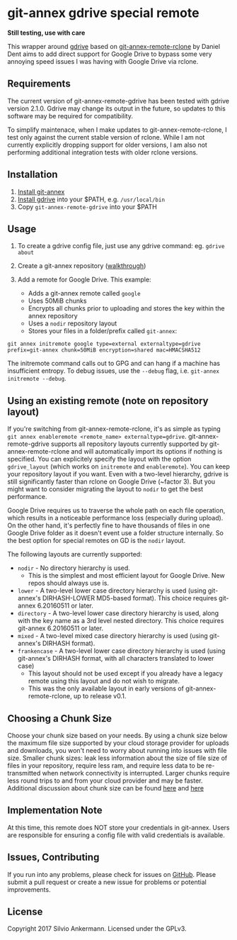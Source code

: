 # git-annex gdrive special remote

__Still testing, use with care__

This wrapper around [gdrive](https://github.com/prasmussen/gdrive) based on [git-annex-remote-rclone](https://github.com/DanielDent/git-annex-remote-rclone) by Daniel Dent aims to add direct support for Google Drive to bypass some very annoying speed issues I was having with Google Drive via rclone.

## Requirements
The current version of git-annex-remote-gdrive has been tested with gdrive version 2.1.0. Gdrive may change its output in the future, so updates to this software may be required for compatibility.

To simplify maintenace, when I make updates to git-annex-remote-rclone, I test only against the current stable
version of rclone. While I am not currently explicitly dropping support for older versions, I am also not
performing additional integration tests with older rclone versions.

## Installation

   1. [Install git-annex](https://git-annex.branchable.com/install/)
   2. [Install gdrive](https://github.com/prasmussen/gdrive) into your $PATH, e.g. `/usr/local/bin`
   3. Copy `git-annex-remote-gdrive` into your $PATH

## Usage

1. To create a gdrive config file, just use any gdrive command: eg. `gdrive about`
2. Create a git-annex repository ([walkthrough](https://git-annex.branchable.com/walkthrough/))
3. Add a remote for Google Drive. This example:

   * Adds a git-annex remote called `google`
   * Uses 50MiB chunks
   * Encrypts all chunks prior to uploading and stores the key within the annex repository
   * Uses a `nodir` repository layout
   * Stores your files in a folder/prefix called `git-annex`:

```
git annex initremote google type=external externaltype=gdrive prefix=git-annex chunk=50MiB encryption=shared mac=HMACSHA512
```
The initremote command calls out to GPG and can hang if a machine has insufficient entropy. To debug issues, use the `--debug` flag, i.e. `git-annex initremote --debug`.

## Using an existing remote (note on repository layout)

If you're switching from git-annex-remote-rclone, it's as simple as typing `git annex enableremote <remote_name> externaltype=gdrive`. git-annex-remote-gdrive supports all repository layouts currently supported by git-annex-remote-rclone and will automatically import its options if nothing is specified. You can explicitely specify the layout with the option `gdrive_layout` (which works on `initremote` and `enableremote`). You can keep your repository layout if you want. Even with a two-level hierarchy, gdrive is still significantly faster than rclone on Google Drive (~factor 3).  But you might want to consider migrating the layout to `nodir` to get the best performance.

Google Drive requires us to traverse the whole path on each file operation, which results in a noticeable performance loss (especially during upload). On the other hand, it's perfectly fine to have thousands of files in one Google Drive folder as it doesn't event use a folder structure internally. So the best option for special remotes on GD is the `nodir` layout.

The following layouts are currently supported:
 * `nodir` - No directory hierarchy is used.
    * This is the simplest and most efficient layout for Google Drive. New repos should always use is.
 * `lower` - A two-level lower case directory hierarchy is used (using git-annex's DIRHASH-LOWER MD5-based format). This choice requires git-annex 6.20160511 or later.
 * `directory` - A two-level lower case directory hierarchy is used, along with the key name as a 3rd level nested directory. This choice requires git-annex 6.20160511 or later.
 * `mixed` - A two-level mixed case directory hierarchy is used (using git-annex's DIRHASH format).
 * `frankencase` - A two-level lower case directory hierarchy is used (using git-annex's DIRHASH format, with all characters translated to lower case)
    * This layout should not be used except if you already have a legacy remote using this layout and do not wish to migrate.
    * This was the only available layout in early versions of git-annex-remote-rclone, up to release v0.1.

## Choosing a Chunk Size

Choose your chunk size based on your needs. By using a chunk size below the maximum file size supported by
your cloud storage provider for uploads and downloads, you won't need to worry about running into issues with file size.
Smaller chunk sizes: leak less information about the size of file size of files in your repository, require less ram,
and require less data to be re-transmitted when network connectivity is interrupted. Larger chunks require less round
trips to and from your cloud provider and may be faster. Additional discussion about chunk size can be found
[here](https://git-annex.branchable.com/chunking/) and [here](https://github.com/DanielDent/git-annex-remote-rclone/issues/1)

## Implementation Note

At this time, this remote does NOT store your credentials in git-annex. Users are responsible for ensuring a
config file with valid credentials is available.

## Issues, Contributing

If you run into any problems, please check for issues on [GitHub](https://github.com/Lykos153/git-annex-remote-gdrive/issues).
Please submit a pull request or create a new issue for problems or potential improvements.

## License

Copyright 2017 Silvio Ankermann. Licensed under the GPLv3.
